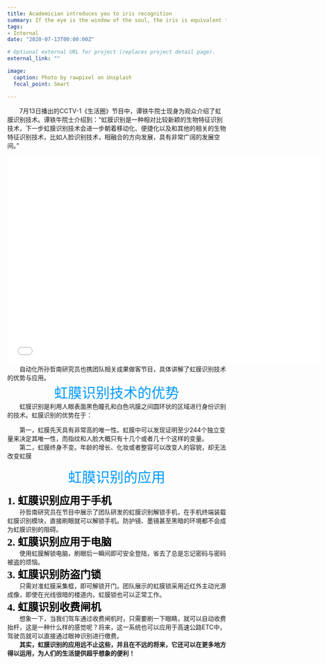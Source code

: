 ```yaml
---
title: Academician introduces you to iris recognition
summary: If the eye is the window of the soul, the iris is equivalent to the ID card of the window. So, what is the secret in our eyes?
tags:
- Internal
date: "2020-07-13T00:00:00Z"

# Optional external URL for project (replaces project detail page).
external_link: ""

image:
  caption: Photo by rawpixel on Unsplash
  focal_point: Smart

---
```

&emsp;&emsp;7月13日播出的CCTV-1《生活圈》节目中，谭铁牛院士现身为观众介绍了虹膜识别技术。谭铁牛院士介绍到：“虹膜识别是一种相对比较新颖的生物特征识别技术，下一步虹膜识别技术会进一步朝着移动化、便捷化以及和其他的相关的生物特征识别技术，比如人脸识别技术，相融合的方向发展，具有非常广阔的发展空间。”



<iframe frameborder="0" width="720px" height="480px" src="20200713_17347661f3d_r29_800k.mp4" allowFullScreen="true"></iframe>

</div>
&emsp;&emsp;自动化所孙哲南研究员也携团队相关成果做客节目，具体讲解了虹膜识别技术的优势与应用。
<div>  
<div align='center'>
<font color=#0099ff size=6 face="黑体">虹膜识别技术的优势</font>

</div>
&emsp;&emsp;虹膜识别是利用人眼表面黑色瞳孔和白色巩膜之间圆环状的区域进行身份识别的技术。虹膜识别的优势在于： 

&emsp;&emsp;第一，虹膜先天具有非常高的唯一性。虹膜中可以发现证明至少244个独立变量来决定其唯一性，而指纹和人脸大概只有十几个或者几十个这样的变量。  
&emsp;&emsp;第二，虹膜终身不变。年龄的增长、化妆或者整容可以改变人的容貌，却无法改变虹膜
<div>

<div align='center'>
<font color=#0099ff size=6 face="黑体">虹膜识别的应用</font> 

</div>  

**<font color=#000000 size=5 face="黑体">1. 虹膜识别应用于手机</font>**  
&emsp;&emsp;孙哲南研究员在节目中展示了团队研发的虹膜识别解锁手机，在手机终端装载虹膜识别模块，直接刷眼就可以解锁手机。防护镜、墨镜甚至黑暗的环境都不会成为虹膜识别的阻碍。  
**<font color=#000000 size=5 face="黑体">2. 虹膜识别应用于电脑</font>**  
&emsp;&emsp;使用虹膜解锁电脑，刷眼后一瞬间即可安全登陆，省去了总是忘记密码与密码被盗的烦恼。  
**<font color=#000000 size=5 face="黑体">3. 虹膜识别防盗门锁</font>**  
&emsp;&emsp;只需对准虹膜采集框，即可解锁开门。团队展示的虹膜锁采用近红外主动光源成像，即使在光线很暗的楼道内，虹膜锁也可以正常工作。  
**<font color=#000000 size=5 face="黑体">4. 虹膜识别收费闸机</font>**  
&emsp;&emsp;想象一下，当我们驾车通过收费闸机时，只需要刷一下眼睛，就可以自动收费抬杆，这是一种什么样的感觉呢？将来，这一系统也可以应用于高速公路ETC中，驾驶员就可以直接通过眼神识别进行缴费。  
&emsp;&emsp;**其实，虹膜识别的应用远不止这些，并且在不远的将来，它还可以在更多地方得以运用，为人们的生活提供超乎想象的便利！**